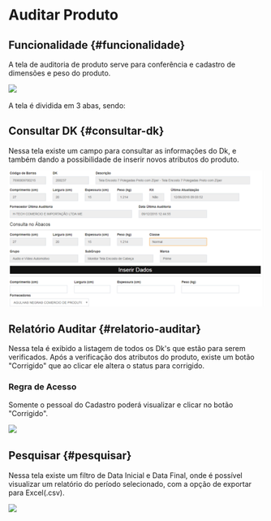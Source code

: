 # Auditar Produto

## Funcionalidade {#funcionalidade}

A tela de auditoria de produto serve para conferência e cadastro de dimensões e peso do produto.

![](https://blobscdn.gitbook.com/v0/b/gitbook-28427.appspot.com/o/assets%2F-L9yxwaA5qx1Bn8hXjQk%2F-LEihaTwAlFWnItBbGqT%2F-LEjtoRGNMMMQcM_XkY3%2Fimage.png?alt=media&token=8773b64b-f4e2-4508-bf8f-94d1b105a55b)

 A tela é dividida em 3 abas, sendo:

## **Consultar DK** {#consultar-dk}

Nessa tela existe um campo para consultar as informações do Dk, e também dando a possibilidade de inserir novos atributos do produto.

![](../.gitbook/assets/image%20%2829%29.png)

## **Relatório Auditar** {#relatorio-auditar}

Nessa tela é exibido a listagem de todos os Dk's que estão para serem verificados. Após a verificação dos atributos do produto, existe um botão "Corrigido" que ao clicar ele altera o status para corrigido.

### Regra de Acesso

Somente o pessoal do Cadastro poderá visualizar e clicar no botão "Corrigido".

![](https://blobscdn.gitbook.com/v0/b/gitbook-28427.appspot.com/o/assets%2F-L9yxwaA5qx1Bn8hXjQk%2F-LEihaTwAlFWnItBbGqT%2F-LEjvCn9FVNI7jglGWQ-%2Fimage.png?alt=media&token=8afb77cf-9674-4d62-b37b-b6c3d8629b04)

## **Pesquisar** {#pesquisar}

Nessa tela existe um filtro de Data Inicial e Data Final, onde é possível visualizar um relatório do período selecionado, com a opção de exportar para Excel\(.csv\).

![](https://blobscdn.gitbook.com/v0/b/gitbook-28427.appspot.com/o/assets%2F-L9yxwaA5qx1Bn8hXjQk%2F-LEihaTwAlFWnItBbGqT%2F-LEjwa7a-n_pae9JM5EC%2Fimage.png?alt=media&token=0b87c788-98e8-4728-9dfe-c67f9f8d76f5)

